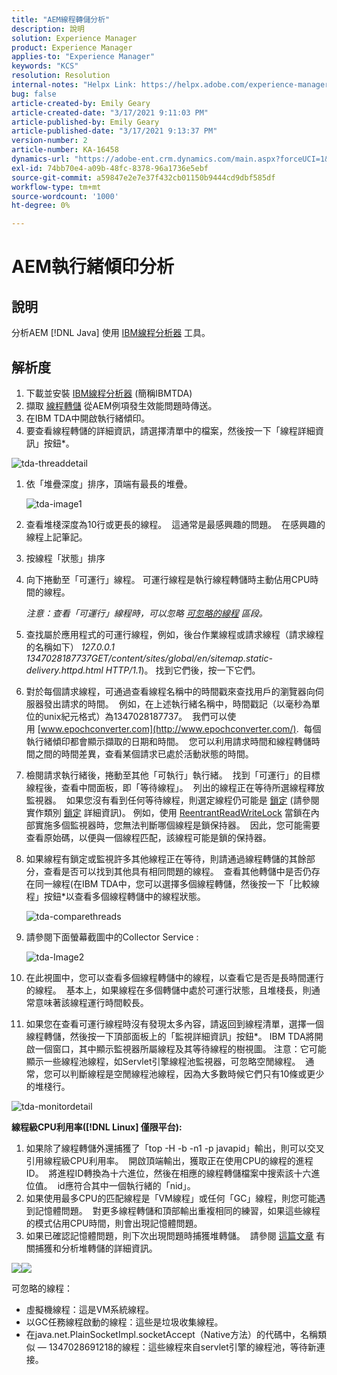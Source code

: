 ```yaml
---
title: "AEM線程轉儲分析"
description: 說明
solution: Experience Manager
product: Experience Manager
applies-to: "Experience Manager"
keywords: "KCS"
resolution: Resolution
internal-notes: "Helpx Link: https://helpx.adobe.com/experience-manager/kb/thread-dump-analysis.html"
bug: false
article-created-by: Emily Geary
article-created-date: "3/17/2021 9:11:03 PM"
article-published-by: Emily Geary
article-published-date: "3/17/2021 9:13:37 PM"
version-number: 2
article-number: KA-16458
dynamics-url: "https://adobe-ent.crm.dynamics.com/main.aspx?forceUCI=1&pagetype=entityrecord&etn=knowledgearticle&id=e70a8345-6587-eb11-a812-000d3a593216"
exl-id: 74bb70e4-a09b-48fc-8378-96a1736e5ebf
source-git-commit: a59847e2e7e37f432cb01150b9444cd9dbf585df
workflow-type: tm+mt
source-wordcount: '1000'
ht-degree: 0%

---
```


# AEM執行緒傾印分析

## 說明

分析AEM [!DNL Java] 使用 [IBM線程分析器](http://www.ibm.com/developerworks/community/groups/service/html/communityview?communityUuid=2245aa39-fa5c-4475-b891-14c205f7333c) 工具。

## 解析度

1. 下載並安裝 [IBM線程分析器](https://www.ibm.com/developerworks/community/groups/service/html/communityview?communityUuid=2245aa39-fa5c-4475-b891-14c205f7333c) (簡稱IBMTDA)
1. 擷取 [線程轉儲](https://helpx.adobe.com/experience-manager/kb/TakeThreadDump.html) 從AEM例項發生效能問題時傳送。
1. 在IBM TDA中開啟執行緒傾印。
1. 要查看線程轉儲的詳細資訊，請選擇清單中的檔案，然後按一下「線程詳細資訊」按鈕\*。

![tda-threaddetail](https://helpx.adobe.com/content/dam/help/en/experience-manager/kb/thread-dump-analysis/_jcr_content/main-pars/image_1587732783/tda-threaddetail.png "tda-threaddetail")

1. 依「堆疊深度」排序，頂端有最長的堆疊。

   ![tda-image1](https://helpx.adobe.com/content/dam/help/en/experience-manager/kb/thread-dump-analysis/_jcr_content/main-pars/image/tda-image1.png)

1. 查看堆棧深度為10行或更長的線程。  這通常是最感興趣的問題。  在感興趣的線程上記筆記。
1. 按線程「狀態」排序
1. 向下捲動至「可運行」線程。 可運行線程是執行線程轉儲時主動佔用CPU時間的線程。

   *注意：查看「可運行」線程時，可以忽略 [可忽略的線程](https://helpx.adobe.com/experience-manager/kb/thread-dump-analysis.html#ignorethreads) 區段。*

1. 查找屬於應用程式的可運行線程，例如，後台作業線程或請求線程（請求線程的名稱如下） *127.0.0.1 1347028187737GET/content/sites/global/en/sitemap.static-delivery.httpd.html HTTP/1.1*)。 找到它們後，按一下它們。

1. 對於每個請求線程，可通過查看線程名稱中的時間戳來查找用戶的瀏覽器向伺服器發出請求的時間。  例如，在上述執行緒名稱中，時間戳記（以毫秒為單位的unix紀元格式）為1347028187737。  我們可以使用 [www.epochconverter.com](http://www.epochconverter.com/).  每個執行緒傾印都會顯示擷取的日期和時間。  您可以利用請求時間和線程轉儲時間之間的時間差異，查看某個請求已處於活動狀態的時間。

1. 檢閱請求執行緒後，捲動至其他「可執行」執行緒。  找到「可運行」的目標線程後，查看中間面板，即「等待線程」。  列出的線程正在等待所選線程釋放監視器。  如果您沒有看到任何等待線程，則選定線程仍可能是 [鎖定](http://docs.oracle.com/javase/1.5.0/docs/api/java/util/concurrent/locks/Lock.html) (請參閱實作類別 [鎖定](http://docs.oracle.com/javase/1.5.0/docs/api/java/util/concurrent/locks/Lock.html) 詳細資訊)。 例如，使用 [ReentrantReadWriteLock](http://docs.oracle.com/javase/1.5.0/docs/api/java/util/concurrent/locks/ReentrantReadWriteLock.html) 當鎖在內部實施多個監視器時，您無法判斷哪個線程是鎖保持器。  因此，您可能需要查看原始碼，以便與一個線程匹配，該線程可能是鎖的保持器。

1. 如果線程有鎖定或監視許多其他線程正在等待，則請通過線程轉儲的其餘部分，查看是否可以找到其他具有相同問題的線程。  查看其他轉儲中是否仍存在同一線程(在IBM TDA中，您可以選擇多個線程轉儲，然後按一下「比較線程」按鈕\*以查看多個線程轉儲中的線程狀態。

   ![tda-comparethreads](https://helpx.adobe.com/content/dam/help/en/experience-manager/kb/thread-dump-analysis/_jcr_content/main-pars/image_1159496390/tda-comparethreads.png)

1. 請參閱下面螢幕截圖中的Collector Service :

   ![tda-Image2](https://helpx.adobe.com/content/dam/help/en/experience-manager/kb/thread-dump-analysis/_jcr_content/main-pars/image_1730877898/tda-Image2.png)

1. 在此視圖中，您可以查看多個線程轉儲中的線程，以查看它是否是長時間運行的線程。  基本上，如果線程在多個轉儲中處於可運行狀態，且堆棧長，則通常意味著該線程運行時間較長。

1. 如果您在查看可運行線程時沒有發現太多內容，請返回到線程清單，選擇一個線程轉儲，然後按一下頂部面板上的「監視詳細資訊」按鈕\*。 IBM TDA將開啟一個窗口，其中顯示監視器所屬線程及其等待線程的樹視圖。 注意：它可能顯示一些線程池線程，如Servlet引擎線程池監視器，可忽略空閒線程。  通常，您可以判斷線程是空閒線程池線程，因為大多數時候它們只有10條或更少的堆棧行。

![tda-monitordetail](https://helpx.adobe.com/content/dam/help/en/experience-manager/kb/thread-dump-analysis/_jcr_content/main-pars/image_1106466084/tda-monitordetail.png)

<b>線程級CPU利用率([!DNL Linux] 僅限平台):</b>

1. 如果除了線程轉儲外還捕獲了「top -H -b -n1 -p javapid」輸出，則可以交叉引用線程級CPU利用率。  開啟頂端輸出，獲取正在使用CPU的線程的進程ID。  將進程ID轉換為十六進位，然後在相應的線程轉儲檔案中搜索該十六進位值。  id應符合其中一個執行緒的「nid」。
1. 如果使用最多CPU的匹配線程是「VM線程」或任何「GC」線程，則您可能遇到記憶體問題。  對更多線程轉儲和頂部輸出重複相同的練習，如果這些線程的模式佔用CPU時間，則會出現記憶體問題。
1. 如果已確認記憶體問題，則下次出現問題時捕獲堆轉儲。  請參閱 [這篇文章](https://helpx.adobe.com/experience-manager/kb/AnalyzeMemoryProblems.html) 有關捕獲和分析堆轉儲的詳細資訊。

![](https://helpx.adobe.com/libs/cq/ui/resources/0.gif)![](https://helpx.adobe.com/libs/cq/ui/resources/0.gif)

可忽略的線程：

- 虛擬機線程：這是VM系統線程。
- 以GC任務線程啟動的線程：這些是垃圾收集線程。
- 在java.net.PlainSocketImpl.socketAccept（Native方法）的代碼中，名稱類似 — 1347028691218的線程：這些線程來自servlet引擎的線程池，等待新連接。
